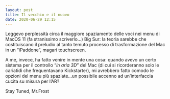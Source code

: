 ```yaml
---
layout: post
title: Il vecchio e il nuovo
date: 2020-06-29 12:15
---
```


Leggevo perplessità circa il maggiore spaziamento delle voci nei menu di MacOS 11 (fa stranissimo scriverlo...) Big Sur: la teoria sarebbe che costituiscano il preludio al tanto temuto processo di trasformazione del Mac in un “iPaddone”, magari touchscreen.

A me, invece, ha fatto venire in mente una cosa: quando avevo un certo sistema per il controllo “*in aria 3D*” del Mac (di cui si ricorderanno solo le cariatidi che frequentavano Kickstarter), mi avrebbero fatto comodo le opzioni del menu più spaziate...un possibile accenno ad un’interfaccia cucita su misura per l’AR?

Stay Tuned, Mr.Frost 